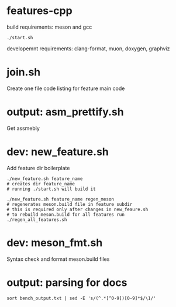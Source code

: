 # features-cpp

build requirements: meson and gcc

```shell
./start.sh
```

developemnt requirements: clang-format, muon, doxygen, graphviz

# join.sh

Create one file code listing for feature main code

# output: asm_prettify.sh

Get assmebly

# dev: new_feature.sh

Add feature dir boilerplate

```shell
./new_feature.sh feature_name
# creates dir feature_name
# running ./start.sh will build it
```

```shell
./new_feature.sh feature_name regen_meson
# regenerates meson.build file in feature subdir
# this is required only after changes in new_feaure.sh
# to rebuild meson.build for all features run
./regen_all_features.sh
```

# dev: meson_fmt.sh

Syntax check and format meson.build files

# output: parsing for docs

```shell
sort bench_output.txt | sed -E 's/(^.*[^0-9])[0-9]*$/\1/'
```

